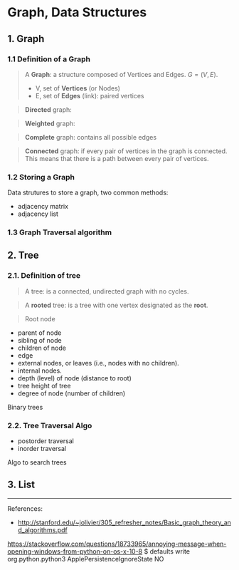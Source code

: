 # Graph, Data Structures

## 1. Graph

### 1.1 Definition of a Graph

> A __Graph__: a structure composed of Vertices and Edges. $G = (V, E)$.
> * V, set of __Vertices__ (or Nodes)
> * E, set of __Edges__ (link): paired vertices

> __Directed__ graph:

> __Weighted__ graph:

> __Complete__ graph: contains all possible edges

> __Connected__ graph: if every pair of vertices in the graph is connected. This means that there is a path between every pair of vertices.


 
### 1.2 Storing a Graph

Data strutures to store a graph, two common methods:
* adjacency matrix
* adjacency list

### 1.3 Graph Traversal algorithm



## 2. Tree

### 2.1. Definition of tree

> A tree: is a connected, undirected graph with no cycles.

> A __rooted__ tree: is a tree with one vertex designated as the __root__.

> Root node

* parent of node
* sibling of node
* children of node
* edge
* external nodes, or leaves (i.e., nodes with no children).
* internal nodes.
* depth (level) of node (distance to root)
* tree height of tree
* degree of node (number of children)

Binary trees

### 2.2. Tree Traversal Algo

- postorder traversal
- inorder traversal  

Algo to search trees


## 3. List





---
References:
- http://stanford.edu/~jolivier/305_refresher_notes/Basic_graph_theory_and_algorithms.pdf

https://stackoverflow.com/questions/18733965/annoying-message-when-opening-windows-from-python-on-os-x-10-8
$ defaults write org.python.python3 ApplePersistenceIgnoreState NO
